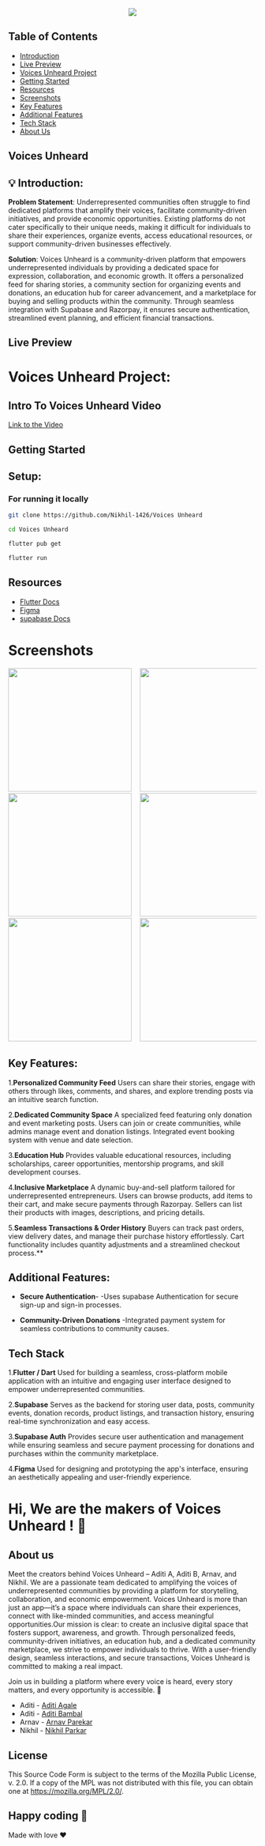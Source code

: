 <center>
<img src="http://readme-typing-svg.herokuapp.com?font=Fira+Code&pause=1000&width=435&lines=Welcome+to+Voices+Unheard+!" />
</center>


## Table of Contents
- [Introduction](#-introduction)
- [Live Preview](#live-preview)
- [Voices Unheard  Project](#intro-to-Voices-Unheard-video)
- [Getting Started](#getting-started)
- [Resources](#resources)
- [Screenshots](#screenshots)
- [Key Features](#key-features)
- [Additional Features](#additional-features)
- [Tech Stack](#tech-stack)
- [About Us](#about-us)

## Voices Unheard 

## 💡 Introduction:

**Problem Statement**: Underrepresented communities often struggle to find dedicated platforms that amplify their voices, facilitate community-driven initiatives, and provide economic opportunities. Existing platforms do not cater specifically to their unique needs, making it difficult for individuals to share their experiences, organize events, access educational resources, or support community-driven businesses effectively.

**Solution**: Voices Unheard is a community-driven platform that empowers underrepresented individuals by providing a dedicated space for expression, collaboration, and economic growth. It offers a personalized feed for sharing stories, a community section for organizing events and donations, an education hub for career advancement, and a marketplace for buying and selling products within the community. Through seamless integration with Supabase and Razorpay, it ensures secure authentication, streamlined event planning, and efficient financial transactions.


## Live Preview

# Voices Unheard  Project:

## Intro To Voices Unheard  Video

[Link to the Video](https://youtu.be/Nedx37vZ7AU)

## Getting Started
## Setup:

### For running it locally

```bash
git clone https://github.com/Nikhil-1426/Voices Unheard 
```
```bash
cd Voices Unheard 
```
```bash
flutter pub get
```
```bash
flutter run
```

## Resources

- [Flutter Docs](https://docs.flutter.dev/)
- [Figma](https://help.figma.com/hc/en-us)
- [supabase Docs](https://supabase.google.com/docs)
  
# Screenshots
<pre>
<img src = "https://github.com/Nikhil-1426/Voices Unheard /blob/main/assets/Loading%20Page.jpg" width = "250">  <img src = "https://github.com/Nikhil-1426/Voices Unheard /blob/main/assets/Sign%20Up%20Page.jpg" width = "250">  <img src = "https://github.com/Nikhil-1426/Voices Unheard /blob/main/assets/Home%20Page.jpg" width = "250">
<img src = "https://github.com/Nikhil-1426/Voices Unheard /blob/main/assets/Plan%20A%20Trip.jpg" width = "250">  <img src= "https://github.com/Nikhil-1426/Voices Unheard /blob/main/assets/Profile%20Page.jpg" width = "250">  <img src = "https://github.com/Nikhil-1426/Voices Unheard /blob/main/assets/Settings%20Page.jpg" width = "250">
<img src = "https://github.com/Nikhil-1426/Voices Unheard /blob/main/assets/Terms%20and%20Conditions.jpg" width = "250">  <img src= "https://github.com/Nikhil-1426/Voices Unheard /blob/main/assets/About%20Us.jpg" width = "250">  <img src = "https://github.com/Nikhil-1426/Voices Unheard /blob/main/assets/Help%20Centre.jpg" width = "250">
</pre>


## Key Features:
1.**Personalized Community Feed**
Users can share their stories, engage with others through likes, comments, and shares, and explore trending posts via an intuitive search function.

2.**Dedicated Community Space**
A specialized feed featuring only donation and event marketing posts.
Users can join or create communities, while admins manage event and donation listings.
Integrated event booking system with venue and date selection.

3.**Education Hub**
Provides valuable educational resources, including scholarships, career opportunities, mentorship programs, and skill development courses.

4.**Inclusive Marketplace**
A dynamic buy-and-sell platform tailored for underrepresented entrepreneurs.
Users can browse products, add items to their cart, and make secure payments through Razorpay.
Sellers can list their products with images, descriptions, and pricing details.

5.**Seamless Transactions & Order History**
Buyers can track past orders, view delivery dates, and manage their purchase history effortlessly.
Cart functionality includes quantity adjustments and a streamlined checkout process.**

## Additional Features:
- **Secure Authentication**-
  -Uses supabase Authentication for secure sign-up and sign-in processes.
     
- **Community-Driven Donations**
  -Integrated payment system for seamless contributions to community causes.

## Tech Stack
1.**Flutter / Dart**
Used for building a seamless, cross-platform mobile application with an intuitive and engaging user interface designed to empower underrepresented communities.

2.**Supabase**
Serves as the backend for storing user data, posts, community events, donation records, product listings, and transaction history, ensuring real-time synchronization and easy access.

3.**Supabase Auth**
Provides secure user authentication and management while ensuring seamless and secure payment processing for donations and purchases within the community marketplace.

4.**Figma**
Used for designing and prototyping the app's interface, ensuring an aesthetically appealing and user-friendly experience.

# Hi, We are the makers of Voices Unheard ! 👋

## About us

Meet the creators behind Voices Unheard – Aditi A, Aditi B, Arnav, and Nikhil.
We are a passionate team dedicated to amplifying the voices of underrepresented communities by providing a platform for storytelling, collaboration, and economic empowerment. Voices Unheard is more than just an app—it’s a space where individuals can share their experiences, connect with like-minded communities, and access meaningful opportunities.Our mission is clear: to create an inclusive digital space that fosters support, awareness, and growth. Through personalized feeds, community-driven initiatives, an education hub, and a dedicated community marketplace, we strive to empower individuals to thrive. With a user-friendly design, seamless interactions, and secure transactions, Voices Unheard is committed to making a real impact.

Join us in building a platform where every voice is heard, every story matters, and every opportunity is accessible. 🚀


- Aditi - [Aditi Agale](https://www.linkedin.com/in/aditi-agale-981372289/)
- Aditi - [Aditi Bambal](https://www.linkedin.com/in/aditi-bambal-06640328b/)
- Arnav - [Arnav Parekar](https://linkedin.com/in/arnav-parekar-b55786287/)
- Nikhil - [Nikhil Parkar](https://www.linkedin.com/in/nikhil-parkar-49b600274/)

## License
This Source Code Form is subject to the terms of the Mozilla Public License, v. 2.0.
If a copy of the MPL was not distributed with this file, you can obtain one at https://mozilla.org/MPL/2.0/.


## Happy coding 💯

Made with love ❤️
